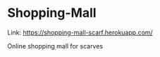 # Shopping-Mall

Link: https://shopping-mall-scarf.herokuapp.com/

Online shopping mall for scarves
